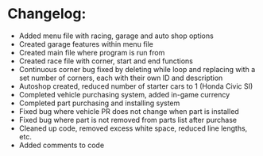 # Changelog:
- Added menu file with racing, garage and auto shop options
- Created garage features within menu file
- Created main file where program is run from
- Created race file with corner, start and end functions
- Continuous corner bug fixed by deleting while loop and replacing with 
a set number of corners, each with their own ID and description
- Autoshop created, reduced number of starter cars to 1 (Honda Civic SI)
- Completed vehicle purchasing system, added in-game currency
- Completed part purchasing and installing system
- Fixed bug where vehicle PR does not change when part is installed
- Fixed bug where part is not removed from parts list after purchase
- Cleaned up code, removed excess white space, reduced line lengths, etc.
- Added comments to code
